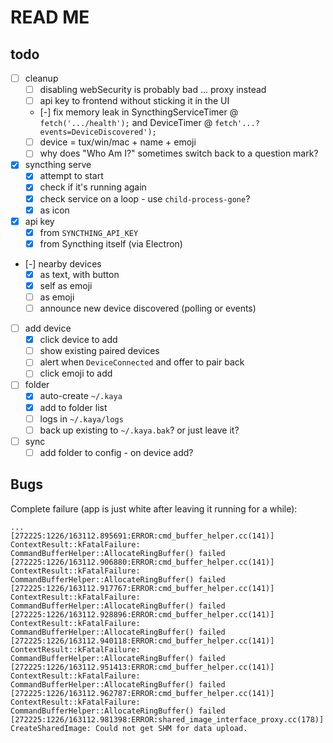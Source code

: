 # READ ME

## todo

* [ ] cleanup
    * [ ] disabling webSecurity is probably bad ... proxy instead
    * [ ] api key to frontend without sticking it in the UI
    * [-] fix memory leak in SyncthingServiceTimer @ `fetch('.../health');`
                          and DeviceTimer @ `fetch'...?events=DeviceDiscovered');`
    * [ ] device = tux/win/mac + name + emoji
    * [ ] why does "Who Am I?" sometimes switch back to a question mark?
* [x] syncthing serve
    * [x] attempt to start
    * [x] check if it's running again
    * [x] check service on a loop - use `child-process-gone`?
    * [x] as icon
* [x] api key
    * [x] from `SYNCTHING_API_KEY`
    * [x] from Syncthing itself (via Electron)
* [-] nearby devices
    * [x] as text, with button
    * [x] self as emoji
    * [ ] as emoji
    * [ ] announce new device discovered (polling or events)
* [ ] add device
    * [x] click device to add
    * [ ] show existing paired devices
    * [ ] alert when `DeviceConnected` and offer to pair back
    * [ ] click emoji to add
* [ ] folder
    * [x] auto-create `~/.kaya`
    * [x] add to folder list
    * [ ] logs in `~/.kaya/logs`
    * [ ] back up existing to `~/.kaya.bak`? or just leave it?
* [ ] sync
    * [ ] add folder to config - on device add?

## Bugs

Complete failure (app is just white after leaving it running for a while):

```
...
[272225:1226/163112.895691:ERROR:cmd_buffer_helper.cc(141)] ContextResult::kFatalFailure: CommandBufferHelper::AllocateRingBuffer() failed
[272225:1226/163112.906880:ERROR:cmd_buffer_helper.cc(141)] ContextResult::kFatalFailure: CommandBufferHelper::AllocateRingBuffer() failed
[272225:1226/163112.917767:ERROR:cmd_buffer_helper.cc(141)] ContextResult::kFatalFailure: CommandBufferHelper::AllocateRingBuffer() failed
[272225:1226/163112.928896:ERROR:cmd_buffer_helper.cc(141)] ContextResult::kFatalFailure: CommandBufferHelper::AllocateRingBuffer() failed
[272225:1226/163112.940118:ERROR:cmd_buffer_helper.cc(141)] ContextResult::kFatalFailure: CommandBufferHelper::AllocateRingBuffer() failed
[272225:1226/163112.951413:ERROR:cmd_buffer_helper.cc(141)] ContextResult::kFatalFailure: CommandBufferHelper::AllocateRingBuffer() failed
[272225:1226/163112.962787:ERROR:cmd_buffer_helper.cc(141)] ContextResult::kFatalFailure: CommandBufferHelper::AllocateRingBuffer() failed
[272225:1226/163112.981398:ERROR:shared_image_interface_proxy.cc(178)] CreateSharedImage: Could not get SHM for data upload.
```